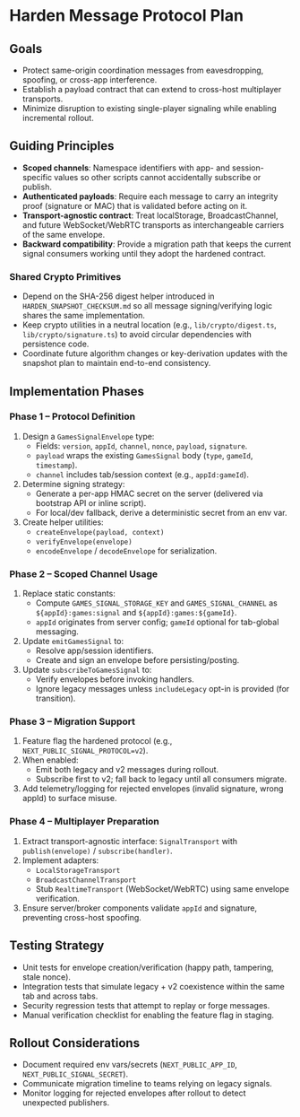 # Harden Message Protocol Plan

## Goals

- Protect same-origin coordination messages from eavesdropping, spoofing, or cross-app interference.
- Establish a payload contract that can extend to cross-host multiplayer transports.
- Minimize disruption to existing single-player signaling while enabling incremental rollout.

## Guiding Principles

- **Scoped channels**: Namespace identifiers with app- and session-specific values so other scripts cannot accidentally subscribe or publish.
- **Authenticated payloads**: Require each message to carry an integrity proof (signature or MAC) that is validated before acting on it.
- **Transport-agnostic contract**: Treat localStorage, BroadcastChannel, and future WebSocket/WebRTC transports as interchangeable carriers of the same envelope.
- **Backward compatibility**: Provide a migration path that keeps the current signal consumers working until they adopt the hardened contract.

### Shared Crypto Primitives

- Depend on the SHA-256 digest helper introduced in `HARDEN_SNAPSHOT_CHECKSUM.md` so all message signing/verifying logic shares the same implementation.
- Keep crypto utilities in a neutral location (e.g., `lib/crypto/digest.ts`, `lib/crypto/signature.ts`) to avoid circular dependencies with persistence code.
- Coordinate future algorithm changes or key-derivation updates with the snapshot plan to maintain end-to-end consistency.

## Implementation Phases

### Phase 1 – Protocol Definition

1. Design a `GamesSignalEnvelope` type:
   - Fields: `version`, `appId`, `channel`, `nonce`, `payload`, `signature`.
   - `payload` wraps the existing `GamesSignal` body (`type`, `gameId`, `timestamp`).
   - `channel` includes tab/session context (e.g., `appId:gameId`).
2. Determine signing strategy:
   - Generate a per-app HMAC secret on the server (delivered via bootstrap API or inline script).
   - For local/dev fallback, derive a deterministic secret from an env var.
3. Create helper utilities:
   - `createEnvelope(payload, context)`
   - `verifyEnvelope(envelope)`
   - `encodeEnvelope` / `decodeEnvelope` for serialization.

### Phase 2 – Scoped Channel Usage

1. Replace static constants:
   - Compute `GAMES_SIGNAL_STORAGE_KEY` and `GAMES_SIGNAL_CHANNEL` as `${appId}:games:signal` and `${appId}:games:${gameId}`.
   - `appId` originates from server config; `gameId` optional for tab-global messaging.
2. Update `emitGamesSignal` to:
   - Resolve app/session identifiers.
   - Create and sign an envelope before persisting/posting.
3. Update `subscribeToGamesSignal` to:
   - Verify envelopes before invoking handlers.
   - Ignore legacy messages unless `includeLegacy` opt-in is provided (for transition).

### Phase 3 – Migration Support

1. Feature flag the hardened protocol (e.g., `NEXT_PUBLIC_SIGNAL_PROTOCOL=v2`).
2. When enabled:
   - Emit both legacy and v2 messages during rollout.
   - Subscribe first to v2; fall back to legacy until all consumers migrate.
3. Add telemetry/logging for rejected envelopes (invalid signature, wrong appId) to surface misuse.

### Phase 4 – Multiplayer Preparation

1. Extract transport-agnostic interface: `SignalTransport` with `publish(envelope)` / `subscribe(handler)`.
2. Implement adapters:
   - `LocalStorageTransport`
   - `BroadcastChannelTransport`
   - Stub `RealtimeTransport` (WebSocket/WebRTC) using same envelope verification.
3. Ensure server/broker components validate `appId` and signature, preventing cross-host spoofing.

## Testing Strategy

- Unit tests for envelope creation/verification (happy path, tampering, stale nonce).
- Integration tests that simulate legacy + v2 coexistence within the same tab and across tabs.
- Security regression tests that attempt to replay or forge messages.
- Manual verification checklist for enabling the feature flag in staging.

## Rollout Considerations

- Document required env vars/secrets (`NEXT_PUBLIC_APP_ID`, `NEXT_PUBLIC_SIGNAL_SECRET`).
- Communicate migration timeline to teams relying on legacy signals.
- Monitor logging for rejected envelopes after rollout to detect unexpected publishers.
